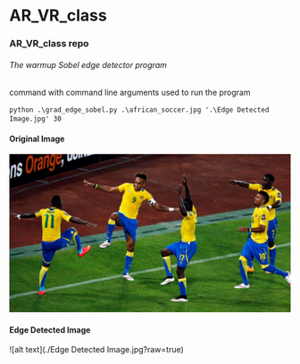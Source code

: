 # AR_VR_class

### AR_VR_class repo

###### The warmup Sobel edge detector program
command with command line arguments used to run the program

```angular2html
python .\grad_edge_sobel.py .\african_soccer.jpg '.\Edge Detected Image.jpg' 30
```

#### **Original Image**
![alt text](./african_soccer.jpg?raw=true)


#### **Edge Detected Image**
![alt text](./Edge Detected Image.jpg?raw=true)

